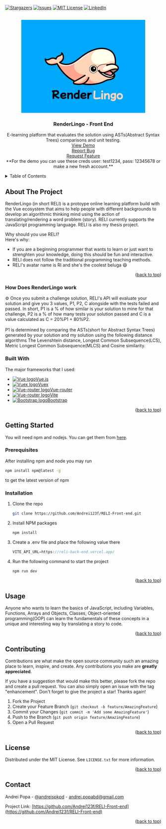 <div id="top"></div>


[![Stargazers][stars-shield]][stars-url]
[![Issues][issues-shield]][issues-url]
[![MIT License][license-shield]][license-url]
[![LinkedIn][linkedin-shield]][linkedin-url]



<!-- PROJECT LOGO -->
<br />
<div align="center">
  <a href="https://github.com/Andrei123f/RELI-Front-end">
    <img src="https://github.com/Andrei123f/RELI-Front-end/blob/main/public/reli-logo.jpg" alt="Logo" width=400 height=300>
  </a>

  <h3 align="center">RenderLingo - Front End</h3>

  <p align="center">
    E-learning platform that evaluates the solution using ASTs(Abstract Syntax Trees) comparisons and unit testing.
    <br />
    <a href="https://reli-front-end.vercel.app/">View Demo</a> <br />
    <a href="https://github.com/Andrei123f/RELI-Front-end/issues">Report Bug</a><br />
    <a href="https://github.com/Andrei123f/RELI-Front-end/issues">Request Feature</a> <br />
    **For the demo you can use these creds user: test1234, pass: 12345678 or make a new fresh account.**
  </p>
</div>



<!-- TABLE OF CONTENTS -->
<details>
  <summary>Table of Contents</summary>
  <ol>
    <li>
      <a href="#about-the-project">About The Project</a>
      <ul>
        <li><a href="#how-does-it-work">How Does RenderLingo work</a></li>
        <li><a href="#built-with">Built With</a></li>
      </ul>
    </li>
    <li>
      <a href="#getting-started">Getting Started</a>
      <ul>
        <li><a href="#prerequisites">Prerequisites</a></li>
        <li><a href="#installation">Installation</a></li>
      </ul>
    </li>
    <li><a href="#usage">Usage</a></li>
    <li><a href="#contributing">Contributing</a></li>
    <li><a href="#license">License</a></li>
    <li><a href="#contact">Contact</a></li>
  </ol>
</details>



<!-- ABOUT THE PROJECT -->
## About The Project
RenderLingo (in short RELI) is a protoype online learning platform build with the Vue ecosystem that aims to help people with different backgrounds to develop an algorithmic thinking mind using the action of translating/rendering a word problem (story). RELI currently supports the JavaScript programming language. RELI is also my thesis project.

Why should you use RELI?<br />
Here's why:
* If you are a beginning programmer that wants to learn or just want to strenghten your knowledge, doing this should be fun and interactive.
* RELI does not follow the traditional programming teaching methods.
* RELI's avatar name is RI and she's the coolest beluga :smile:
<p align="right">(<a href="#top">back to top</a>)</p>


### How Does RenderLingo work

<div id="how-does-it-work"></div>
⚙️ Once you submit a challenge solution, RELI's API will evaluate your solution and give you 3 values, P1, P2, C alongside with the tests failed and passed.
In short, P1 is a % of how similar is your solution to mine for that challenge, P2 is a % of how many tests your solution passed and C is a value calculated as C = 20%P1 + 80%P2. 
<br />
<br />
P1 is determined by comparing the ASTs(short for Abstract Syntax Trees) generated by your solution and my solution using the following distance algorithms The Levenshtein distance, Longest Common Subsequence(LCS), Metric Longest Common Subsequence(MLCS) and Cosine similarity.


### Built With
The major frameworks that I used: <br />
* <a href="https://vuejs.org/"><img src="https://img.icons8.com/color/344/vue-js.png" alt="Vue logo" width=20 height=20>Vue.js</a> 
* <a href="https://vuex.vuejs.org/"><img src="https://img.icons8.com/color/344/vue-js.png" alt="Vuex logo" width=20 height=20>Vuex</a> 
* <a href="https://router.vuejs.org/"><img src="https://img.icons8.com/color/344/vue-js.png" alt="Vue-router logo" width=20 height=20>Vue-router</a> 
* <a href="https://vitejs.dev/"><img src="https://vitejs.dev/logo.svg" alt="Vue-router logo" width=20 height=20>Vite</a> 
* <a href="https://getbootstrap.com/"><img src="https://img.icons8.com/color/344/bootstrap.png" alt="Bootstrap logo" width=20 height=20>Bootstrap</a> 

<p align="right">(<a href="#top">back to top</a>)</p>




<!-- GETTING STARTED -->
## Getting Started
You will need npm and nodejs. You can get them from <a href="https://nodejs.org/en/download/">here</a>.

### Prerequisites

After installing npm and node you may run
  ```sh
  npm install npm@latest -g
  ```
to get the latest version of npm

### Installation
1. Clone the repo
   ```sh
   git clone https://github.com/Andrei123f/RELI-Front-end.git
   ```
2. Install NPM packages
   ```sh
   npm install
   ```
3. Create a .env file and place the following value there
   ```js
   VITE_API_URL=https://reli-back-end.vercel.app/
   ```
   
   
4. Run the following command to start the project
   ```sh
   npm run dev
   ```

<p align="right">(<a href="#top">back to top</a>)</p>

<!-- USAGE EXAMPLES -->
## Usage
Anyone who wants to learn the basics of JavaScript, including Variables, Functions, Arrays and Objects, Classes, Object-oriented programming(OOP) can learn the fundamentals of these concepts in a unique and interesting way by translating a story to code.

<p align="right">(<a href="#top">back to top</a>)</p>

<!-- CONTRIBUTING -->
## Contributing

Contributions are what make the open source community such an amazing place to learn, inspire, and create. Any contributions you make are **greatly appreciated**.

If you have a suggestion that would make this better, please fork the repo and create a pull request. You can also simply open an issue with the tag "enhancement".
Don't forget to give the project a star! Thanks again!

1. Fork the Project
2. Create your Feature Branch (`git checkout -b feature/AmazingFeature`)
3. Commit your Changes (`git commit -m 'Add some AmazingFeature'`)
4. Push to the Branch (`git push origin feature/AmazingFeature`)
5. Open a Pull Request

<p align="right">(<a href="#top">back to top</a>)</p>



<!-- LICENSE -->
## License

Distributed under the MIT License. See `LICENSE.txt` for more information.

<p align="right">(<a href="#top">back to top</a>)</p>



<!-- CONTACT -->
## Contact

Andrei Popa - [@andreispkpd](https://twitter.com/andreispkpd) - andrei.popabd@gmail.com

Project Link: [https://github.com/Andrei123f/RELI-Front-end](https://github.com/Andrei123f/RELI-Front-end)

<p align="right">(<a href="#top">back to top</a>)</p>

<!-- MARKDOWN LINKS & IMAGES -->
<!-- https://www.markdownguide.org/basic-syntax/#reference-style-links -->
[contributors-shield]: https://img.shields.io/github/contributors/Andrei123f/RELI-Front-end.svg?style=for-the-badge
[contributors-url]: https://github.com/Andrei123f/RELI-Front-end/graphs/contributors
[forks-shield]: https://img.shields.io/github/forks/Andrei123f/RELI-Front-end.svg?style=for-the-badge
[forks-url]: https://github.com/Andrei123f/RELI-Front-end/network/members
[stars-shield]: https://img.shields.io/github/stars/Andrei123f/RELI-Front-end.svg?style=for-the-badge
[stars-url]: https://github.com/Andrei123f/RELI-Front-end/stargazers
[issues-shield]: https://img.shields.io/github/issues/Andrei123f/RELI-Front-end.svg?style=for-the-badge
[issues-url]: https://github.com/Andrei123f/RELI-Front-end/issues
[license-shield]: https://img.shields.io/github/license/Andrei123f/RELI-Front-end.svg?style=for-the-badge
[license-url]: https://github.com/Andrei123f/RELI-Front-end/blob/main/LICENSE.txt
[linkedin-shield]: https://img.shields.io/badge/-LinkedIn-black.svg?style=for-the-badge&logo=linkedin&colorB=555
[linkedin-url]: https://www.linkedin.com/in/andrei-popa-563916192
[product-screenshot]: https://github.com/Andrei123f/RELI-Front-end/blob/main/public/cosmin_try.png
